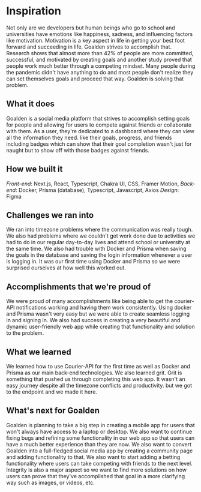 # Inspiration

Not only are we developers but human beings who go to school and universities have emotions like happiness, sadness, and influencing factors like motivation. Motivation is a key aspect in life in getting your best foot forward and succeeding in life. Goalden strives to accomplish that. Research shows that almost more than 42% of people are more committed, successful, and motivated by creating goals and another study proved that people work much better through a competing mindset. Many people during the pandemic didn't have anything to do and most people don't realize they can set themselves goals and proceed that way. Goalden is solving that problem.

## What it does

Goalden is a social media platform that strives to accomplish setting goals for people and allowing for users to compete against friends or collaborate with them. As a user, they're dedicated to a dashboard where they can view all the information they need. like their goals, progress, and friends including badges which can show that their goal completion wasn't just for naught but to show off with those badges against friends.

## How we built it

_Front-end_: Next.js, React, Typescript, Chakra UI, CSS, Framer Motion,
_Back-end_: Docker, Prisma (database), Typescript, Javascript, Axios
_Design_: Figma

## Challenges we ran into

We ran into timezone problems where the communication was really tough. We also had problems where we couldn't get work done due to activities we had to do in our regular day-to-day lives and attend school or university at the same time. We also had trouble with Docker and Prisma when saving the goals in the database and saving the login information whenever a user is logging in. It was our first time using Docker and Prisma so we were surprised ourselves at how well this worked out.

## Accomplishments that we're proud of

We were proud of many accomplishments like being able to get the courier-API notifications working and having them work consistently. Using docker and Prisma wasn't very easy but we were able to create seamless logging in and signing in. We also had success in creating a very beautiful and dynamic user-friendly web app while creating that functionality and solution to the problem.

## What we learned

We learned how to use Courier-API for the first time as well as Docker and Prisma as our main back-end
technologies. We also learned grit. Grit is something that pushed us through completing this web app. It wasn't an easy journey despite all the timezone conflicts and productivity. but we got to the endpoint and we made it here.

## What's next for Goalden

Goalden is planning to take a big step in creating a mobile app for users that won't always have access to a laptop or desktop. We also want to continue fixing bugs and refining some functionality in our web app so that users can have a much better experience than they are now. We also want to convert Goalden into a full-fledged social media app by creating a community page and adding functionality to that. We also want to start adding a betting functionality where users can take competing with friends to the next level. Integrity is also a major aspect so we want to find more solutions on how users can prove that they've accomplished that goal in a more clarifying way such as images, or videos, etc.

